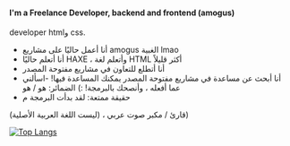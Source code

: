 #### I'm a Freelance Developer, backend and frontend (**amogus**)
developer htmlو css.

- أنا أعمل حاليًا على مشاريع amogus الغبية lmao
- أنا أتعلم حاليًا HAXE ، وأتعلم لغة HTML أكثر قليلاً
- أنا أتطلع للتعاون في مشاريع مفتوحة المصدر
- أنا أبحث عن مساعدة في مشاريع مفتوحة المصدر يمكنك المساعدة فيها!
-اسألني عما أفعله ، وأنصحك بالبرمجة! :)
الضمائر: هو / هو
- حقيقة ممتعة: لقد بدأت البرمجة م
  
قارئ / مكبر صوت عربي ، (ليست اللغة العربية الأصلية))

[![Top Langs](https://github-readme-stats.vercel.app/api/top-langs/?username=DAF1014&langs_count=8)](https://github.com/anuraghazra/github-readme-stats)

